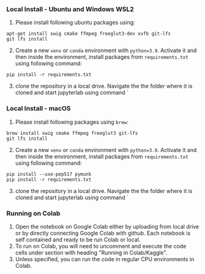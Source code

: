 


### Local Install - Ubuntu and Windows WSL2
1. Please install following ubuntu packages using:
```
apt-get install swig cmake ffmpeg freeglut3-dev xvfb git-lfs
git lfs install
```
2. Create a new `venv` or `conda` environment with `python=3.9`. Activate it and then inside the environment, install packages from `requirements.txt` using following command:
```
pip install -r requirements.txt
```

3. clone the repository in a local drive. Navigate the the folder where it is cloned and start jupyterlab using command `

### Local Install - macOS

1. Please install following packages using `brew`:
```
brew install swig cmake ffmpeg freeglut3 git-lfs
git lfs install
```

2. Create a new `venv` or `conda` environment with `python=3.9`. Activate it and then inside the environment, install packages from `requirements.txt` using following command:
```
pip install --use-pep517 pymunk
pip install -r requirements.txt
```

3. clone the repository in a local drive. Navigate the the folder where it is cloned and start jupyterlab using command `


### Running on Colab
1. Open the notebook on Google Colab either by uploading from local drive or by directly connecting Google Colab with github. Each notebook is self contained and ready to be run Colab or local.
2. To run on Colab, you will need to uncomment and execute the code cells under section with heading "Running in Colab/Kaggle". 
3. Unless specified, you can run the code in regular CPU environments in Colab.
